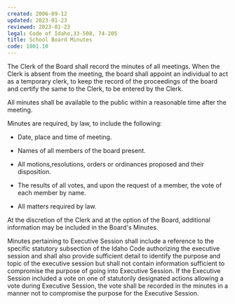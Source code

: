 ```yaml
---
created: 2006-09-12
updated: 2023-01-23
reviewed: 2023-01-23
legal: Code of Idaho,33-508, 74-205
title: School Board Minutes
code: 1001.10
---
```


The Clerk of the Board shall record the minutes of all meetings. When the Clerk is absent from the meeting, the board shall appoint an individual to act as a temporary clerk, to keep the record of the proceedings of the board and certify the same to the Clerk, to be entered by the Clerk.

All minutes shall be available to the public within a reasonable time after the meeting.

Minutes are required, by law, to include the following:

- Date, place and time of meeting.

- Names of all members of the board present.

- All motions,resolutions, orders or ordinances proposed and their disposition.

- The results of all votes, and upon the request of a member, the vote of each member by name.

- All matters required by law.

At the discretion of the Clerk and at the option of the Board, additional information may be included in the Board's Minutes.

Minutes pertaining to Executive Session shall include a reference to the specific statutory subsection of the Idaho Code authorizing the executive session and shall also provide sufficient detail to identify the purpose and topic of the executive session but shall not contain information sufficient to compromise the purpose of going into Executive Session. If the Executive Session included a vote on one of statutorily designated actions allowing a vote during Executive Session, the vote shall be recorded in the minutes in a manner not to compromise the purpose for the Executive Session.


